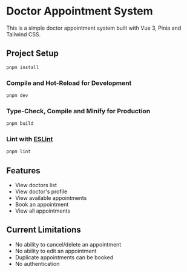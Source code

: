 # Doctor Appointment System

This is a simple doctor appointment system built with Vue 3, Pinia and Tailwind CSS.

## Project Setup

```sh
pnpm install
```

### Compile and Hot-Reload for Development

```sh
pnpm dev
```

### Type-Check, Compile and Minify for Production

```sh
pnpm build
```

### Lint with [ESLint](https://eslint.org/)

```sh
pnpm lint
```

## Features

- View doctors list
- View doctor's profile
- View available appointments
- Book an appointment
- View all appointments

## Current Limitations

- No ability to cancel/delete an appointment
- No ability to edit an appointment
- Duplicate appointments can be booked
- No authentication
